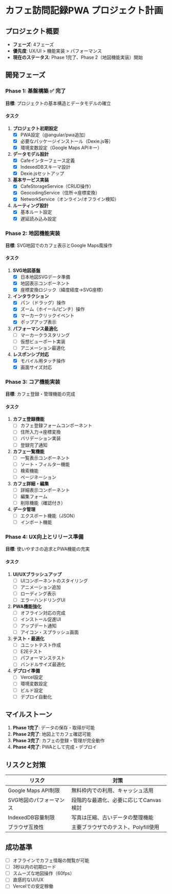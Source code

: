 # カフェ訪問記録PWA プロジェクト計画

## プロジェクト概要
- **フェーズ**: 4フェーズ
- **優先度**: UX/UI > 機能実装 > パフォーマンス
- **現在のステータス**: Phase 1完了、Phase 2（地図機能実装）開始

## 開発フェーズ

### Phase 1: 基盤構築 ✅ 完了
**目標**: プロジェクトの基本構造とデータモデルの確立

#### タスク
1. **プロジェクト初期設定**
   - [x] PWA設定（@angular/pwa追加）
   - [x] 必要なパッケージインストール（Dexie.js等）
   - [x] 環境変数設定（Google Maps APIキー）
   
2. **データモデル設計**
   - [x] Cafeインターフェース定義
   - [x] IndexedDBスキーマ設計
   - [x] Dexie.jsセットアップ

3. **基本サービス実装**
   - [x] CafeStorageService（CRUD操作）
   - [x] GeocodingService（住所→座標変換）
   - [x] NetworkService（オンライン/オフライン検知）

4. **ルーティング設計**
   - [x] 基本ルート設定
   - [x] 遅延読み込み設定

### Phase 2: 地図機能実装
**目標**: SVG地図でのカフェ表示とGoogle Maps風操作

#### タスク
1. **SVG地図基盤**
   - [x] 日本地図SVGデータ準備
   - [x] 地図表示コンポーネント
   - [x] 座標変換ロジック（緯度経度→SVG座標）

2. **インタラクション**
   - [x] パン（ドラッグ）操作
   - [x] ズーム（ホイール/ピンチ）操作
   - [x] マーカークリックイベント
   - [x] ポップアップ表示

3. **パフォーマンス最適化**
   - [ ] マーカークラスタリング
   - [ ] 仮想ビューポート実装
   - [ ] アニメーション最適化

4. **レスポンシブ対応**
   - [x] モバイル用タッチ操作
   - [x] 画面サイズ対応

### Phase 3: コア機能実装
**目標**: カフェ登録・管理機能の完成

#### タスク
1. **カフェ登録機能**
   - [ ] カフェ登録フォームコンポーネント
   - [ ] 住所入力→座標変換
   - [ ] バリデーション実装
   - [ ] 登録完了通知

2. **カフェ一覧機能**
   - [ ] 一覧表示コンポーネント
   - [ ] ソート・フィルター機能
   - [ ] 検索機能
   - [ ] ページネーション

3. **カフェ詳細・編集**
   - [ ] 詳細表示コンポーネント
   - [ ] 編集フォーム
   - [ ] 削除機能（確認付き）

4. **データ管理**
   - [ ] エクスポート機能（JSON）
   - [ ] インポート機能

### Phase 4: UX向上とリリース準備
**目標**: 使いやすさの追求とPWA機能の充実

#### タスク
1. **UI/UXブラッシュアップ**
   - [ ] UIコンポーネントのスタイリング
   - [ ] アニメーション追加
   - [ ] ローディング表示
   - [ ] エラーハンドリングUI

2. **PWA機能強化**
   - [ ] オフライン対応の完成
   - [ ] インストール促進UI
   - [ ] アップデート通知
   - [ ] アイコン・スプラッシュ画面

3. **テスト・最適化**
   - [ ] ユニットテスト作成
   - [ ] E2Eテスト
   - [ ] パフォーマンステスト
   - [ ] バンドルサイズ最適化

4. **デプロイ準備**
   - [ ] Vercel設定
   - [ ] 環境変数設定
   - [ ] ビルド設定
   - [ ] デプロイ自動化

## マイルストーン
1. **Phase 1完了**: データの保存・取得が可能
2. **Phase 2完了**: 地図上でカフェ確認可能
3. **Phase 3完了**: カフェの登録・管理が完全動作
4. **Phase 4完了**: PWAとして完成・デプロイ

## リスクと対策
| リスク | 対策 |
|-------|------|
| Google Maps API制限 | 無料枠内での利用、キャッシュ活用 |
| SVG地図のパフォーマンス | 段階的な最適化、必要に応じてCanvas検討 |
| IndexedDB容量制限 | 写真は圧縮、古いデータの整理機能 |
| ブラウザ互換性 | 主要ブラウザでのテスト、Polyfill使用 |

## 成功基準
- [ ] オフラインでカフェ情報の閲覧が可能
- [ ] 3秒以内の初期ロード
- [ ] スムーズな地図操作（60fps）
- [ ] 直感的なUI/UX
- [ ] Vercelでの安定稼働